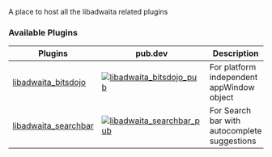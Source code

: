 A place to host all the libadwaita related plugins

### Available Plugins
| Plugins | pub.dev | Description |
| ------- | ------- | ----------- |
| [libadwaita_bitsdojo](libadwaita_bitsdojo) | [![libadwaita_bitsdojo_pub]](libadwaita_bitsdojo) | For platform independent appWindow object |
| [libadwaita_searchbar](libadwaita_searchbar) | [![libadwaita_searchbar_pub]](libadwaita_searchbar) | For Search bar with autocomplete suggestions |


[libadwaita_bitsdojo]: https://pub.dev/packages/libadwaita_bitsdojo
[libadwaita_bitsdojo_pub]: https://img.shields.io/pub/v/libadwaita_bitsdojo.svg
[libadwaita_searchbar]: https://pub.dev/packages/libadwaita_searchbar
[libadwaita_searchbar_pub]: https://img.shields.io/pub/v/libadwaita_searchbar.svg